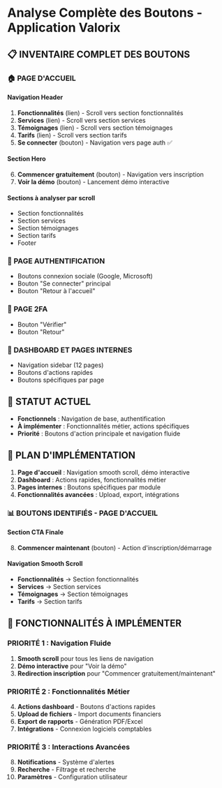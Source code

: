 # Analyse Complète des Boutons - Application Valorix

## 📋 **INVENTAIRE COMPLET DES BOUTONS**

### **🏠 PAGE D'ACCUEIL**

#### **Navigation Header**
1. **Fonctionnalités** (lien) - Scroll vers section fonctionnalités
2. **Services** (lien) - Scroll vers section services  
3. **Témoignages** (lien) - Scroll vers section témoignages
4. **Tarifs** (lien) - Scroll vers section tarifs
5. **Se connecter** (bouton) - Navigation vers page auth ✅

#### **Section Hero**
6. **Commencer gratuitement** (bouton) - Navigation vers inscription
7. **Voir la démo** (bouton) - Lancement démo interactive

#### **Sections à analyser par scroll**
- Section fonctionnalités
- Section services
- Section témoignages  
- Section tarifs
- Footer

### **🔐 PAGE AUTHENTIFICATION**
- Boutons connexion sociale (Google, Microsoft)
- Bouton "Se connecter" principal
- Bouton "Retour à l'accueil"

### **📱 PAGE 2FA**
- Bouton "Vérifier"
- Bouton "Retour"

### **🏢 DASHBOARD ET PAGES INTERNES**
- Navigation sidebar (12 pages)
- Boutons d'actions rapides
- Boutons spécifiques par page

## 🎯 **STATUT ACTUEL**
- **Fonctionnels** : Navigation de base, authentification
- **À implémenter** : Fonctionnalités métier, actions spécifiques
- **Priorité** : Boutons d'action principale et navigation fluide

## 📝 **PLAN D'IMPLÉMENTATION**
1. **Page d'accueil** : Navigation smooth scroll, démo interactive
2. **Dashboard** : Actions rapides, fonctionnalités métier
3. **Pages internes** : Boutons spécifiques par module
4. **Fonctionnalités avancées** : Upload, export, intégrations



### **📊 BOUTONS IDENTIFIÉS - PAGE D'ACCUEIL**

#### **Section CTA Finale**
8. **Commencer maintenant** (bouton) - Action d'inscription/démarrage

#### **Navigation Smooth Scroll**
- **Fonctionnalités** → Section fonctionnalités
- **Services** → Section services  
- **Témoignages** → Section témoignages
- **Tarifs** → Section tarifs

## 🎯 **FONCTIONNALITÉS À IMPLÉMENTER**

### **PRIORITÉ 1 : Navigation Fluide**
1. **Smooth scroll** pour tous les liens de navigation
2. **Démo interactive** pour "Voir la démo"
3. **Redirection inscription** pour "Commencer gratuitement/maintenant"

### **PRIORITÉ 2 : Fonctionnalités Métier**
4. **Actions dashboard** - Boutons d'actions rapides
5. **Upload de fichiers** - Import documents financiers
6. **Export de rapports** - Génération PDF/Excel
7. **Intégrations** - Connexion logiciels comptables

### **PRIORITÉ 3 : Interactions Avancées**
8. **Notifications** - Système d'alertes
9. **Recherche** - Filtrage et recherche
10. **Paramètres** - Configuration utilisateur

